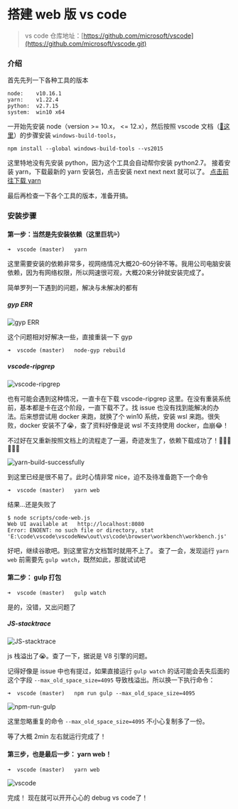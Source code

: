 # 搭建 web 版 vs code

> vs code 仓库地址：[https://github.com/microsoft/vscode](https://github.com/microsoft/vscode.git)

### 介绍

首先先列一下各种工具的版本

```
node:    v10.16.1
yarn:    v1.22.4
python:  v2.7.15
system:  win10 x64
```

一开始先安装 node（version >= 10.x， <= 12.x），然后按照 vscode 文档（[:raised_hands:这里](https://github.com/Microsoft/vscode/wiki/How-to-Contribute)）的步骤安装 `windows-build-tools`，

    npm install --global windows-build-tools --vs2015

这里特地没有先安装 python，因为这个工具会自动帮你安装 python2.7。
接着安装 yarn，下载最新的 yarn 安装包，点击安装 next next next 就可以了。 [点击前往下载 yarn](http://yarnpkg.top/Installation.html)

最后再检查一下各个工具的版本，准备开搞。

### 安装步骤

#### 第一步：当然是先安装依赖（这里巨坑:sweat_drops:）

```
➜  vscode (master)   yarn
```

这里需要安装的依赖非常多，视网络情况大概20-60分钟不等。我用公司电脑安装依赖，因为有网络权限，所以网速很可观，大概20来分钟就安装完成了。

简单罗列一下遇到的问题，解决与未解决的都有

##### gyp ERR

![gyp ERR](https://github.com/Real102/resourceLibrary/raw/master/img/vscode/gypError.png  "gyp ERR")

这个问题相对好解决一些，直接重装一下 gyp

```
➜  vscode (master)   node-gyp rebuild
```

##### vscode-ripgrep

![vscode-ripgrep](https://github.com/Real102/resourceLibrary/raw/master/img/vscode/vscode-ripgrep.png  "vscode-ripgrep")

也有可能会遇到这种情况，一直卡在下载 vscode-ripgrep 这里。在没有重装系统前，基本都是卡在这个阶段，一直下载不了。找 issue 也没有找到能解决的办法。后来想尝试用 docker 来跑，就换了个 win10 系统，安装 wsl 来跑。很失败，docker 安装不了:sob:，查了资料好像是说 wsl 不支持使用 docker，血崩:joy:！

不过好在又重新按照文档上的流程走了一遍，奇迹发生了，依赖下载成功了！:clap::clap::clap::cherry_blossom::cherry_blossom::cherry_blossom:

![yarn-build-successfully](https://github.com/Real102/resourceLibrary/raw/master/img/vscode/yarn-build-successfully.png  "yarn-build-successfully")

到这里已经是很不易了。此时心情非常 nice，迫不及待准备跑下一个命令

```
➜  vscode (master)   yarn web
```
结果...还是失败了

```
$ node scripts/code-web.js
Web UI available at   http://localhost:8080
Error: ENOENT: no such file or directory, stat 'E:\code\vscode\vscodeNew\out\vs\code\browser\workbench\workbench.js'
```

好吧，继续谷歌吧。到这里官方文档暂时就用不上了。
查了一会，发现运行 `yarn web` 前需要先 `gulp watch`，既然如此，那就试试吧

#### 第二步： gulp 打包

```
➜  vscode (master)   gulp watch
```

是的，没错，又出问题了

##### JS-stacktrace

![JS-stacktrace](https://github.com/Real102/resourceLibrary/raw/master/img/vscode/JS-stacktrace.png  "JS-stacktrace")

js 栈溢出了:sob:。查了一下，据说是 V8 引擎的问题。

记得好像是 issue 中也有提过，如果直接运行 `gulp watch` 的话可能会丢失后面的这个字段 `--max_old_space_size=4095` 导致栈溢出。所以换一下执行命令：

```
➜  vscode (master)   npm run gulp --max_old_space_size=4095
```

![npm-run-gulp](https://github.com/Real102/resourceLibrary/raw/master/img/vscode/npm-run-gulp.png  "npm-run-gulp")

这里忽略重复的命令 `--max_old_space_size=4095` 不小心复制多了一份。

等了大概 2min 左右就运行完成了！

#### 第三步，也是最后一步： yarn web！

```
➜  vscode (master)   yarn web
```
![vscode](https://github.com/Real102/resourceLibrary/raw/master/img/vscode/vscode.png  "vscode")

完成！
现在就可以开开心心的 debug vs code了！